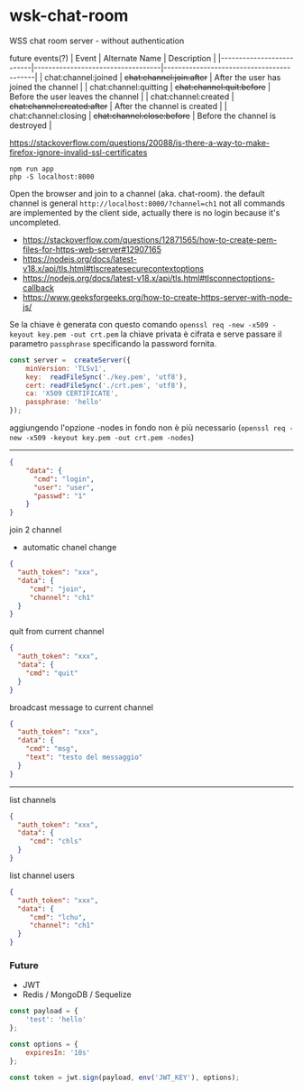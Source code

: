 # wsk-chat-room
WSS chat room server - without authentication

future events(?)
| Event                    | Alternate Name                    | Description                              |
|--------------------------|-----------------------------------|------------------------------------------|
| chat:channel:joined      | ~~chat:channel:join:after~~        | After the user has joined the channel   |
| chat:channel:quitting    | ~~chat:channel:quit:before~~       | Before the user leaves the channel      |
| chat:channel:created     | ~~chat:channel:created:after~~     | After the channel is created            |
| chat:channel:closing     | ~~chat:channel:close:before~~      | Before the channel is destroyed         |



https://stackoverflow.com/questions/20088/is-there-a-way-to-make-firefox-ignore-invalid-ssl-certificates

```shell
npm run app
php -S localhost:8000
```

Open the browser and join to a channel (aka. chat-room).
the default channel is general `http://localhost:8000/?channel=ch1`
not all commands are implemented by the client side, actually there is no
login because it's uncompleted.

* https://stackoverflow.com/questions/12871565/how-to-create-pem-files-for-https-web-server#12907165
* https://nodejs.org/docs/latest-v18.x/api/tls.html#tlscreatesecurecontextoptions
* https://nodejs.org/docs/latest-v18.x/api/tls.html#tlsconnectoptions-callback
* https://www.geeksforgeeks.org/how-to-create-https-server-with-node-js/

Se la chiave è generata con questo comando `openssl req -new -x509 -keyout key.pem -out crt.pem`
la chiave privata è cifrata e serve passare il parametro `passphrase` specificando la password fornita.

```js
const server =  createServer({
    minVersion: 'TLSv1',
    key:  readFileSync('./key.pem', 'utf8'),
    cert: readFileSync('./crt.pem', 'utf8'),
    ca: 'X509 CERTIFICATE',
    passphrase: 'hello'
});
```
aggiungendo l'opzione -nodes in fondo non è più necessario 
(`openssl req -new -x509 -keyout key.pem -out crt.pem -nodes`)


---

```json
{
    "data": {
      "cmd": "login",
      "user": "user",
      "passwd": "1"
    }
}
```

join 2 channel
- automatic chanel change

```json
{
  "auth_token": "xxx",
  "data": {
     "cmd": "join",
     "channel": "ch1"
  }
}
```

quit from current channel
```json
{
  "auth_token": "xxx",
  "data": {
    "cmd": "quit"
  }
}
```

broadcast message to current channel
```json
{
  "auth_token": "xxx",
  "data": {
    "cmd": "msg",
    "text": "testo del messaggio"
  }
}
```

---
list channels

```json
{
  "auth_token": "xxx",
  "data": {
     "cmd": "chls"
  }
}
```

list channel users

```json
{
  "auth_token": "xxx",
  "data": {
     "cmd": "lchu",
     "channel": "ch1"
  }
}
```

### Future

* JWT
* Redis / MongoDB / Sequelize

```js
const payload = {
    'test': 'hello'
};

const options = {
    expiresIn: '10s'
};

const token = jwt.sign(payload, env('JWT_KEY'), options);
```

